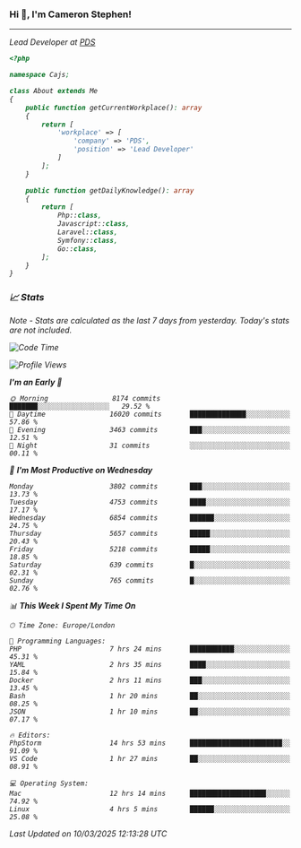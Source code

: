 ### Hi 👋, I'm Cameron Stephen!
<hr>
<p><em>Lead Developer at <a href="https://prindatasolutions.co.uk">PDS</a></p>


```php
<?php

namespace Cajs;

class About extends Me
{
    public function getCurrentWorkplace(): array
    {
        return [
            'workplace' => [
                'company' => 'PDS',
                'position' => 'Lead Developer'
            ]
        ];
    }

    public function getDailyKnowledge(): array
    {
        return [
            Php::class,
            Javascript::class,
            Laravel::class,
            Symfony::class,
            Go::class,
        ];
    }
}
```

### 📈 Stats
<p><em>Note - Stats are calculated as the last 7 days from yesterday. Today's stats are not included.</em></p>


<!--START_SECTION:waka-->
![Code Time](http://img.shields.io/badge/Code%20Time-4%2C383%20hrs%2031%20mins-blue)

![Profile Views](http://img.shields.io/badge/Profile%20Views-0-blue)

**I'm an Early 🐤** 

```text
🌞 Morning                8174 commits        ███████░░░░░░░░░░░░░░░░░░   29.52 % 
🌆 Daytime                16020 commits       ██████████████░░░░░░░░░░░   57.86 % 
🌃 Evening                3463 commits        ███░░░░░░░░░░░░░░░░░░░░░░   12.51 % 
🌙 Night                  31 commits          ░░░░░░░░░░░░░░░░░░░░░░░░░   00.11 % 
```
📅 **I'm Most Productive on Wednesday** 

```text
Monday                   3802 commits        ███░░░░░░░░░░░░░░░░░░░░░░   13.73 % 
Tuesday                  4753 commits        ████░░░░░░░░░░░░░░░░░░░░░   17.17 % 
Wednesday                6854 commits        ██████░░░░░░░░░░░░░░░░░░░   24.75 % 
Thursday                 5657 commits        █████░░░░░░░░░░░░░░░░░░░░   20.43 % 
Friday                   5218 commits        █████░░░░░░░░░░░░░░░░░░░░   18.85 % 
Saturday                 639 commits         █░░░░░░░░░░░░░░░░░░░░░░░░   02.31 % 
Sunday                   765 commits         █░░░░░░░░░░░░░░░░░░░░░░░░   02.76 % 
```


📊 **This Week I Spent My Time On** 

```text
🕑︎ Time Zone: Europe/London

💬 Programming Languages: 
PHP                      7 hrs 24 mins       ███████████░░░░░░░░░░░░░░   45.31 % 
YAML                     2 hrs 35 mins       ████░░░░░░░░░░░░░░░░░░░░░   15.84 % 
Docker                   2 hrs 11 mins       ███░░░░░░░░░░░░░░░░░░░░░░   13.45 % 
Bash                     1 hr 20 mins        ██░░░░░░░░░░░░░░░░░░░░░░░   08.25 % 
JSON                     1 hr 10 mins        ██░░░░░░░░░░░░░░░░░░░░░░░   07.17 % 

🔥 Editors: 
PhpStorm                 14 hrs 53 mins      ███████████████████████░░   91.09 % 
VS Code                  1 hr 27 mins        ██░░░░░░░░░░░░░░░░░░░░░░░   08.91 % 

💻 Operating System: 
Mac                      12 hrs 14 mins      ███████████████████░░░░░░   74.92 % 
Linux                    4 hrs 5 mins        ██████░░░░░░░░░░░░░░░░░░░   25.08 % 
```


 Last Updated on 10/03/2025 12:13:28 UTC
<!--END_SECTION:waka-->
